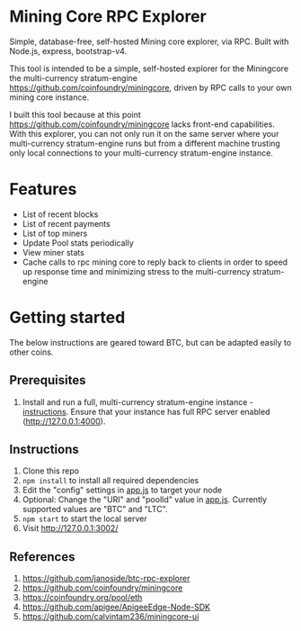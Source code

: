 # Mining Core RPC Explorer

Simple, database-free, self-hosted Mining core explorer, via RPC. Built with Node.js, express, bootstrap-v4.

This tool is intended to be a simple, self-hosted explorer for the Miningcore the multi-currency stratum-engine https://github.com/coinfoundry/miningcore, driven by RPC calls to your own mining core instance.

I built this tool because at this point https://github.com/coinfoundry/miningcore lacks front-end capabilities. With this explorer, you can not only run it on the same server where your multi-currency stratum-engine runs but from a different machine trusting only local connections to your multi-currency stratum-engine instance.

# Features

* List of recent blocks
* List of recent payments
* List of top miners
* Update Pool stats periodically
* View miner stats
* Cache calls to rpc mining core to reply back to clients in order to speed up response time and minimizing stress to the multi-currency stratum-engine

# Getting started

The below instructions are geared toward BTC, but can be adapted easily to other coins.

## Prerequisites

1. Install and run a full, multi-currency stratum-engine instance - [instructions](https://github.com/coinfoundry/miningcore). Ensure that your instance has full RPC server enabled (http://127.0.0.1:4000).

## Instructions

1. Clone this repo
2. `npm install` to install all required dependencies
3. Edit the "config" settings in [app.js](app.js) to target your node
4. Optional: Change the "URI" and "poolId" value in [app.js](app.js). Currently supported values are "BTC" and "LTC".
5. `npm start` to start the local server
6. Visit http://127.0.0.1:3002/


## References

1. https://github.com/janoside/btc-rpc-explorer
2. https://github.com/coinfoundry/miningcore
3. https://coinfoundry.org/pool/eth
4. https://github.com/apigee/ApigeeEdge-Node-SDK
5. https://github.com/calvintam236/miningcore-ui
